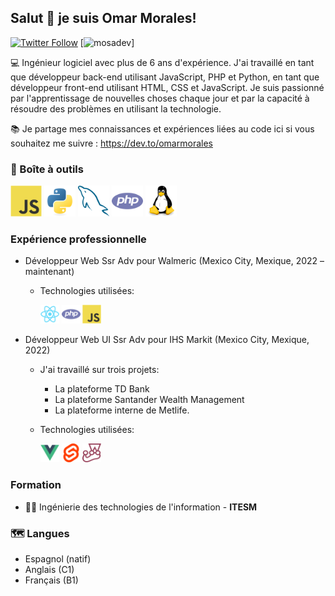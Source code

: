 ## Salut 👋 je suis Omar Morales!

[![Twitter Follow](https://img.shields.io/twitter/follow/omsamoib?style=social)](https://twitter.com/omsamoib)
[![mosadev](https://mosadev.com/en)]

💻 Ingénieur logiciel avec plus de 6 ans d'expérience. J'ai travaillé en tant que développeur back-end utilisant JavaScript, PHP et Python, en tant que développeur front-end utilisant HTML, CSS et JavaScript.
Je suis passionné par l'apprentissage de nouvelles choses chaque jour et par la capacité à résoudre des problèmes en utilisant la technologie.

📚 Je partage mes connaissances et expériences liées au code ici si vous souhaitez me suivre : https://dev.to/omarmorales

### 🧰 Boîte à outils
<img src="https://github.com/devicons/devicon/blob/master/icons/javascript/javascript-original.svg" alt="js logo" width="50" height="50"> <img src="https://github.com/devicons/devicon/blob/master/icons/python/python-original.svg" alt="python logo" height="50"> <img src="https://github.com/devicons/devicon/blob/master/icons/mysql/mysql-original.svg" alt="mysql" width="50" height="50"> <img src="https://github.com/devicons/devicon/blob/master/icons/php/php-plain.svg" alt="php" width="50" height="50"> <img src="https://github.com/devicons/devicon/blob/master/icons/linux/linux-original.svg" alt="linux" width="50" height="50">

### Expérience professionnelle
- Développeur Web Ssr Adv pour Walmeric (Mexico City, Mexique, 2022 – maintenant)
   - Technologies utilisées:
   
      <img src="https://github.com/devicons/devicon/blob/master/icons/react/react-original.svg" alt="react" width="30" height="30"> <img src="https://github.com/devicons/devicon/blob/master/icons/php/php-plain.svg" alt="php" width="30" height="30"> <img src="https://github.com/devicons/devicon/blob/master/icons/javascript/javascript-original.svg" alt="svelte" width="30" height="30">
- Développeur Web UI Ssr Adv pour IHS Markit (Mexico City, Mexique, 2022)
  - J'ai travaillé sur trois projets:
    - La plateforme TD Bank
    - La plateforme Santander Wealth Management
    - La plateforme interne de Metlife.
   - Technologies utilisées:
   
      <img src="https://github.com/devicons/devicon/blob/master/icons/vuejs/vuejs-original.svg" alt="vue" width="30" height="30"> <img src="https://github.com/devicons/devicon/blob/master/icons/svelte/svelte-original.svg" alt="svelte" width="30" height="30"> <img src="https://github.com/devicons/devicon/blob/master/icons/jest/jest-plain.svg" alt="svelte" width="30" height="30">
      
### Formation

- 👨‍🎓 Ingénierie des technologies de l'information - **ITESM**

### 🗺️ Langues
- Espagnol (natif)
- Anglais (C1)
- Français (B1)







<!--
**omarmorales/omarmorales** is a ✨ _special_ ✨ repository because its `README.md` (this file) appears on your GitHub profile.

Here are some ideas to get you started:

- 🔭 Je travaille actuellement en tant que développeur de logiciels chez Globant. Travailler principalement avec Javascipt et PHP
- 🌱 I’m currently learning ...
- 👯 I’m looking to collaborate on ...
- 🤔 I’m looking for help with ...
- 💬 Ask me about ...
- 📫 How to reach me: ...
- 😄 Pronouns: ...
- ⚡ Fun fact: ...
-->
